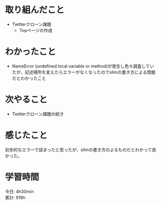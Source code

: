 # 取り組んだこと       
- Twitterクローン課題
  - Topページの作成    
# わかったこと  
- NameError (undefined local variable or method)が発生し色々調査していたが、記述場所を変えたらエラーがなくなったのでslimの書き方による問題だとわかったこと
# 次やること  
- Twitterクローン課題の続き  
# 感じたこと  
初歩的なエラーで詰まったと思ったが、slimの書き方のよるものだとわかって良かった。
# 学習時間 
今日: 4h30min                   
累計: 919h              
